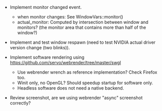 * Implement monitor changed event.
  - when monitor changes: See WindowVars::monitor()
  - actual_monitor: Computed by intersection between window and monitors? (the monitor area that contains more than half of the window?)

* Implement and test window respawn (need to test NVIDIA actual driver version change (two blinks)).
* Implement software rendering using https://github.com/servo/webrender/tree/master/swgl
  - Use webrender wrench as reference implementation? Check Firefox too.
  - Winit only, no OpenGL? Should speedup startup for software only.
  - Headless software does not need a native backend.

* Review screenshot, are we using webrender "async" screenshot correctly?